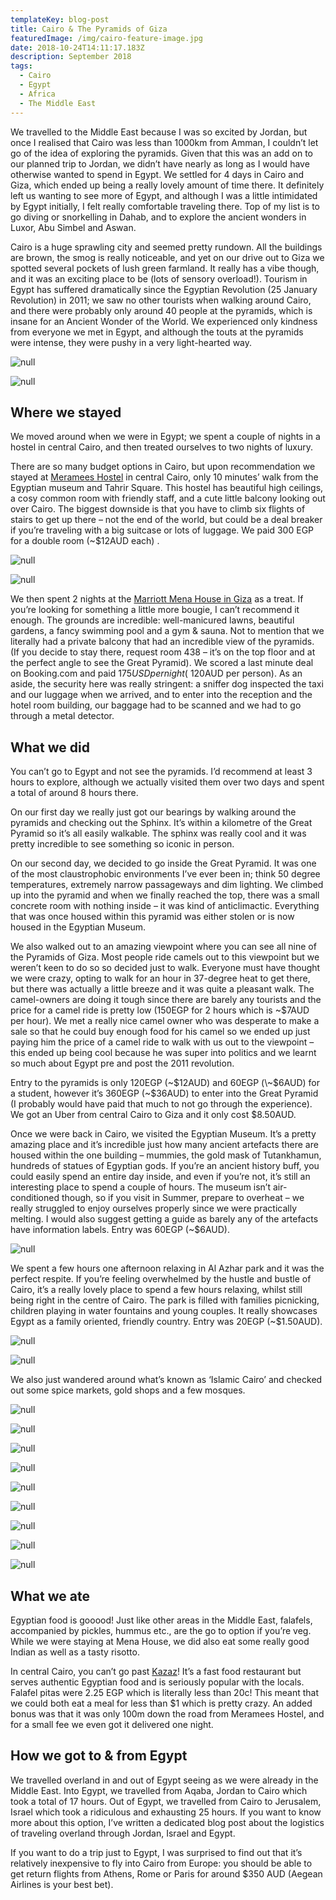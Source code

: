 ```yaml
---
templateKey: blog-post
title: Cairo & The Pyramids of Giza
featuredImage: /img/cairo-feature-image.jpg
date: 2018-10-24T14:11:17.183Z
description: September 2018
tags:
  - Cairo
  - Egypt
  - Africa
  - The Middle East
---
```

We travelled to the Middle East because I was so excited by Jordan, but once I realised that Cairo was less than 1000km from Amman, I couldn’t let go of the idea of exploring the pyramids. Given that this was an add on to our planned trip to Jordan, we didn’t have nearly as long as I would have otherwise wanted to spend in Egypt. We settled for 4 days in Cairo and Giza, which ended up being a really lovely amount of time there. It definitely left us wanting to see more of Egypt, and although I was a little intimidated by Egypt initially, I felt really comfortable traveling there. Top of my list is to go diving or snorkelling in Dahab, and to explore the ancient wonders in Luxor, Abu Simbel and Aswan.

Cairo is a huge sprawling city and seemed pretty rundown. All the buildings are brown, the smog is really noticeable, and yet on our drive out to Giza we spotted several pockets of lush green farmland. It really has a vibe though, and it was an exciting place to be (lots of sensory overload!). Tourism in Egypt has suffered dramatically since the Egyptian Revolution (25 January Revolution) in 2011; we saw no other tourists when walking around Cairo, and there were probably only around 40 people at the pyramids, which is insane for an Ancient Wonder of the World. We experienced only kindness from everyone we met in Egypt, and although the touts at the pyramids were intense, they were pushy in a very light-hearted way.

![null](/img/cairo.jpg)

![null](/img/img_8239.jpg)

## Where we stayed

We moved around when we were in Egypt; we spent a couple of nights in a hostel in central Cairo, and then treated ourselves to two nights of luxury.

There are so many budget options in Cairo, but upon recommendation we stayed at [Meramees Hostel](http://meramees-hostel.cairo-hotels-eg.com/en/) in central Cairo, only 10 minutes’ walk from the Egyptian museum and Tahrir Square. This hostel has beautiful high ceilings, a cosy common room with friendly staff, and a cute little balcony looking out over Cairo. The biggest downside is that you have to climb six flights of stairs to get up there – not the end of the world, but could be a deal breaker if you’re traveling with a big suitcase or lots of luggage. We paid 300 EGP for a double room (~$12AUD each) .

![null](/img/meramees.jpg)

![null](/img/cat.jpg)

We then spent 2 nights at the [Marriott Mena House in Giza](https://www.marriott.com/hotels/travel/caimn-marriott-mena-house-cairo/?scid=bb1a189a-fec3-4d19-a255-54ba596febe2) as a treat. If you’re looking for something a little more bougie, I can’t recommend it enough. The grounds are incredible: well-manicured lawns, beautiful gardens, a fancy swimming pool and a gym & sauna. Not to mention that we literally had a private balcony that had an incredible view of the pyramids. (If you decide to stay there, request room 438 – it’s on the top floor and at the perfect angle to see the Great Pyramid). We scored a last minute deal on Booking.com and paid $175USD per night (~$120AUD per person). As an aside, the security here was really stringent: a sniffer dog inspected the taxi and our luggage when we arrived, and to enter into the reception and the hotel room building, our baggage had to be scanned and we had to go through a metal detector.

## What we did

You can’t go to Egypt and not see the pyramids. I’d recommend at least 3 hours to explore, although we actually visited them over two days and spent a total of around 8 hours there. 

On our first day we really just got our bearings by walking around the pyramids and checking out the Sphinx. It’s within a kilometre of the Great Pyramid so it’s all easily walkable. The sphinx was really cool and it was pretty incredible to see something so iconic in person.

On our second day, we decided to go inside the Great Pyramid. It was one of the most claustrophobic environments I’ve ever been in; think 50 degree temperatures, extremely narrow passageways and dim lighting. We climbed up into the pyramid and when we finally reached the top, there was a small concrete room with nothing inside – it was kind of anticlimactic. Everything that was once housed within this pyramid was either stolen or is now housed in the Egyptian Museum. 

We also walked out to an amazing viewpoint where you can see all nine of the Pyramids of Giza. Most people ride camels out to this viewpoint but we weren’t keen to do so so decided just to walk. Everyone must have thought we were crazy, opting to walk for an hour in 37-degree heat to get there, but there was actually a little breeze and it was quite a pleasant walk. The camel-owners are doing it tough since there are barely any tourists and the price for a camel ride is pretty low (150EGP for 2 hours which is ~$7AUD per hour). We met a really nice camel owner who was desperate to make a sale so that he could buy enough food for his camel so we ended up just paying him the price of a camel ride to walk with us out to the viewpoint – this ended up being cool because he was super into politics and we learnt so much about Egypt pre and post the 2011 revolution.

Entry to the pyramids is only 120EGP (\~$12AUD) and 60EGP (\~$6AUD) for a student, however it’s 360EGP (~$36AUD) to enter into the Great Pyramid (I probably would have paid that much to not go through the experience). We got an Uber from central Cairo to Giza and it only cost $8.50AUD. 

Once we were back in Cairo, we visited the Egyptian Museum. It’s a pretty amazing place and it’s incredible just how many ancient artefacts there are housed within the one building – mummies, the gold mask of Tutankhamun, hundreds of statues of Egyptian gods. If you’re an ancient history buff, you could easily spend an entire day inside, and even if you’re not, it’s still an interesting place to spend a couple of hours. The museum isn’t air-conditioned though, so if you visit in Summer, prepare to overheat – we really struggled to enjoy ourselves properly since we were practically melting. I would also suggest getting a guide as barely any of the artefacts have information labels. Entry was 60EGP (~$6AUD).

![null](/img/egyptian-museum.jpg)

We spent a few hours one afternoon relaxing in Al Azhar park and it was the perfect respite. If you’re feeling overwhelmed by the hustle and bustle of Cairo, it’s a really lovely place to spend a few hours relaxing, whilst still being right in the centre of Cairo. The park is filled with families picnicking, children playing in water fountains and young couples. It really showcases Egypt as a family oriented, friendly country. Entry was 20EGP (~$1.50AUD). 

![null](/img/al-azhar-1.jpg)

![null](/img/al-azhar-2.jpg)

We also just wandered around what’s known as ‘Islamic Cairo’ and checked out some spice markets, gold shops and a few mosques.

![null](/img/img_8234.jpg)

![null](/img/img_8235.jpg)

![null](/img/img_8288.jpg)

![null](/img/img_8238.jpg)

![null](/img/img_8286.jpg)

![null](/img/img_8236.jpg)

![null](/img/img_8237.jpg)

![null](/img/img_8241.jpg)

![null](/img/img_8242.jpg)

## What we ate

Egyptian food is gooood! Just like other areas in the Middle East, falafels, accompanied by pickles, hummus etc., are the go to option if you’re veg. While we were staying at Mena House, we did also eat some really good Indian as well as a tasty risotto.

In central Cairo, you can’t go past [Kazaz](https://www.google.lk/maps/place/Kazaz/@30.0466819,31.2382286,17z/data=!4m12!1m6!3m5!1s0x145840c7451d52a5:0x8d68d77b024c2762!2sMeramees+Hostel!8m2!3d30.0466819!4d31.2404173!3m4!1s0x0:0xc6cd3e166c56f895!8m2!3d30.0471854!4d31.2392318)! It’s a fast food restaurant but serves authentic Egyptian food and is seriously popular with the locals. Falafel pitas were 2.25 EGP which is literally less than 20c! This meant that we could both eat a meal for less than $1 which is pretty crazy. An added bonus was that it was only 100m down the road from Meramees Hostel, and for a small fee we even got it delivered one night.

## How we got to & from Egypt

We travelled overland in and out of Egypt seeing as we were already in the Middle East. Into Egypt, we travelled from Aqaba, Jordan to Cairo which took a total of 17 hours. Out of Egypt, we travelled from Cairo to Jerusalem, Israel which took a ridiculous and exhausting 25 hours. If you want to know more about this option, I’ve written a dedicated blog post about the logistics of traveling overland through Jordan, Israel and Egypt.

If you want to do a trip just to Egypt, I was surprised to find out that it’s relatively inexpensive to fly into Cairo from Europe: you should be able to get return flights from Athens, Rome or Paris for around $350 AUD (Aegean Airlines is your best bet).
